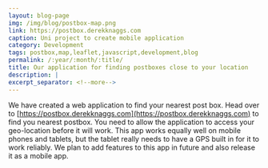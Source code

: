 ```yaml
---
layout: blog-page
img: /img/blog/postbox-map.png
link: https://postbox.derekknaggs.com
caption: Uni project to create mobile application 
category: Development
tags: postbox,map,leaflet,javascript,development,blog
permalink: /:year/:month/:title/
title: Our application for finding postboxes close to your location
description: |
excerpt_separator: <!--more-->
---
```


We have created a web application to find your nearest post box.<!--more--> Head over to [https://postbox.derekknaggs.com](https://postbox.derekknaggs.com) to find you nearest postbox. You need to allow the application to access your geo-location before it will work. This app works equally well on mobile phones and tablets, but the tablet really needs to have a GPS built in for it to work reliably. We plan to add features to this app in future and also release it as a mobile app.